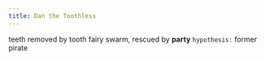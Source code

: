 ```yaml
---
title: Dan the Toothless
---
```

teeth removed by tooth fairy swarm, rescued by **party**
`hypothesis:` former pirate